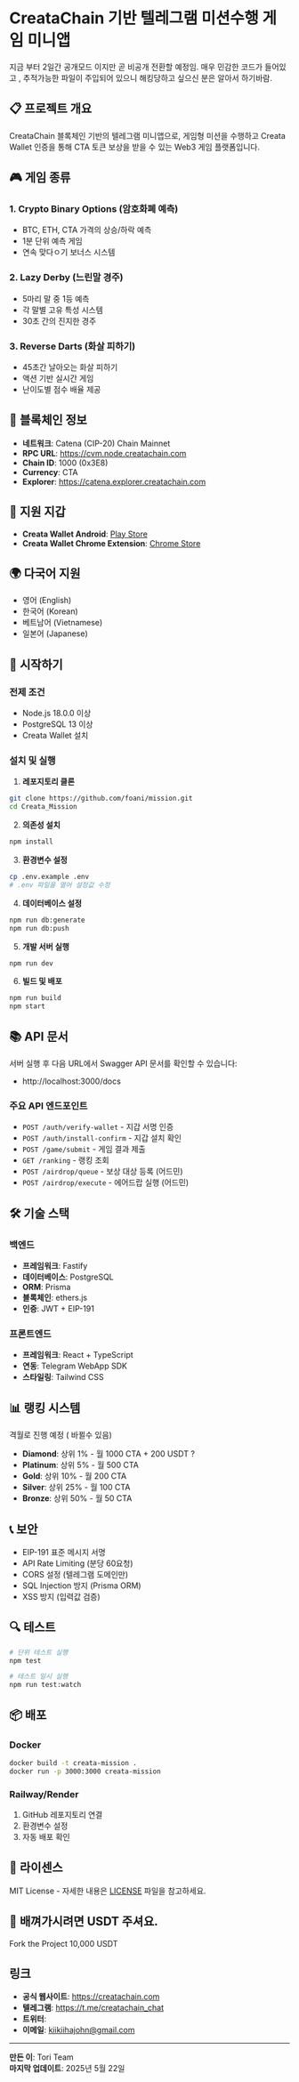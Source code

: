 # CreataChain 기반 텔레그램 미션수행 게임 미니앱

지금 부터 2일간 공개모드 이지만 곧 비공개 전환할 예정임. 
매우 민감한 코드가 들어있고 , 추적가능한 파일이 주입되어 있으니 해킹당하고 싶으신 분은 알아서 하기바람.


## 📋 프로젝트 개요

CreataChain 블록체인 기반의 텔레그램 미니앱으로, 게임형 미션을 수행하고 Creata Wallet 인증을 통해 CTA 토큰 보상을 받을 수 있는 Web3 게임 플랫폼입니다.

## 🎮 게임 종류

### 1. Crypto Binary Options (암호화폐 예측)
- BTC, ETH, CTA 가격의 상승/하락 예측
- 1분 단위 예측 게임
- 연속 맞다ﾷ기 보너스 시스템

### 2. Lazy Derby (느린말 경주)
- 5마리 말 중 1등 예측
- 각 말별 고유 특성 시스템
- 30초 간의 진지한 경주

### 3. Reverse Darts (화살 피하기)
- 45초간 날아오는 화살 피하기
- 액션 기반 실시간 게임
- 난이도별 점수 배율 제공

## 🔗 블록체인 정보

- **네트워크**: Catena (CIP-20) Chain Mainnet
- **RPC URL**: https://cvm.node.creatachain.com
- **Chain ID**: 1000 (0x3E8)
- **Currency**: CTA
- **Explorer**: https://catena.explorer.creatachain.com

## 🔐 지원 지갑

- **Creata Wallet Android**: [Play Store](https://play.google.com/store/apps/details?id=com.creatawallet)
- **Creata Wallet Chrome Extension**: [Chrome Store](https://chromewebstore.google.com/detail/creata-chain/cnggilgmpgkjbkpbpbmkipjblgcdbpea)

## 🌍 다국어 지원

- 영어 (English)
- 한국어 (Korean)
- 베트남어 (Vietnamese)
- 일본어 (Japanese)

## 🚀 시작하기

### 전제 조건
- Node.js 18.0.0 이상
- PostgreSQL 13 이상
- Creata Wallet 설치

### 설치 및 실행

1. **레포지토리 클론**
```bash
git clone https://github.com/foani/mission.git
cd Creata_Mission
```

2. **의존성 설치**
```bash
npm install
```

3. **환경변수 설정**
```bash
cp .env.example .env
# .env 파일을 열어 설정값 수정
```

4. **데이터베이스 설정**
```bash
npm run db:generate
npm run db:push
```

5. **개발 서버 실행**
```bash
npm run dev
```

6. **빌드 및 배포**
```bash
npm run build
npm start
```

## 📚 API 문서

서버 실행 후 다음 URL에서 Swagger API 문서를 확인할 수 있습니다:
- http://localhost:3000/docs

### 주요 API 엔드포인트

- `POST /auth/verify-wallet` - 지갑 서명 인증
- `POST /auth/install-confirm` - 지갑 설치 확인
- `POST /game/submit` - 게임 결과 제출
- `GET /ranking` - 랭킹 조회
- `POST /airdrop/queue` - 보상 대상 등록 (어드민)
- `POST /airdrop/execute` - 에어드랍 실행 (어드민)

## 🛠️ 기술 스택

### 백엔드
- **프레임워크**: Fastify
- **데이터베이스**: PostgreSQL
- **ORM**: Prisma
- **블록체인**: ethers.js
- **인증**: JWT + EIP-191

### 프론트엔드
- **프레임워크**: React + TypeScript
- **연동**: Telegram WebApp SDK
- **스타일링**: Tailwind CSS

## 📊 랭킹 시스템
  격월로 진행 예정 ( 바뀔수 있음)
- **Diamond**: 상위 1% - 월 1000 CTA + 200 USDT ?
- **Platinum**: 상위 5% - 월 500 CTA 
- **Gold**: 상위 10% - 월 200 CTA
- **Silver**: 상위 25% - 월 100 CTA
- **Bronze**: 상위 50% - 월 50 CTA

## 📞 보안

- EIP-191 표준 메시지 서명
- API Rate Limiting (분당 60요청)
- CORS 설정 (텔레그램 도메인만)
- SQL Injection 방지 (Prisma ORM)
- XSS 방지 (입력값 검증)

## 🔍 테스트

```bash
# 단위 테스트 실행
npm test

# 테스트 일시 실행
npm run test:watch
```

## 📦 배포

### Docker
```bash
docker build -t creata-mission .
docker run -p 3000:3000 creata-mission
```

### Railway/Render
1. GitHub 레포지토리 연결
2. 환경변수 설정
3. 자동 배포 확인

## 📝 라이센스

MIT License - 자세한 내용은 [LICENSE](LICENSE) 파일을 참고하세요.

## 🤝 배껴가시려면 USDT 주셔요.

 Fork the Project 10,000 USDT

## 링크

- **공식 웹사이트**: https://creatachain.com
- **텔레그램**: https://t.me/creatachain_chat
- **트위터**: 
- **이메일**: kiikiihajohn@gmail.com

---

**만든 이**: Tori Team  
**마지막 업데이트**: 2025년 5월 22일
